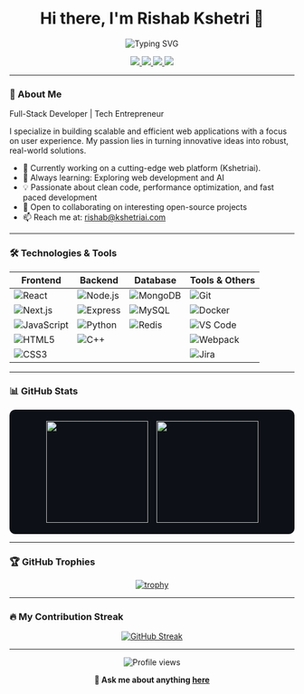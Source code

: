 <h1 align="center">Hi there, I'm Rishab Kshetri 👋</h1>
<div align="center">
  <img src="https://readme-typing-svg.herokuapp.com?font=Fira+Code&size=22&duration=3000&pause=1000&color=00F7EE&center=true&vCenter=true&width=500&lines=Full+Stack+Developer;React+%7C+Next.js+Expert;Node.js+%26+Express+Experienced;MongoDB+%7C+SQL+Pro;Python+%26+C%2B%2B+Programmer;Clean+Code+Advocate;Performance+Optimizer" alt="Typing SVG" />
</div>


<p align="center">
  <a href="https://www.linkedin.com/in/risab-kshetri">
    <img src="https://img.shields.io/badge/-LinkedIn-0077B5?style=flat-square&logo=Linkedin&logoColor=white"/>
  </a>
  <a href="https://x.com/risab_kshetri">
    <img src="https://img.shields.io/badge/-Twitter-1DA1F2?style=flat-square&logo=Twitter&logoColor=white"/>
  </a>
  <a href="mailto:rishab@kshetriai.com">
    <img src="https://img.shields.io/badge/-Email-D14836?style=flat-square&logo=Gmail&logoColor=white"/>
  </a>
  <a href="https://github.com/risabkshetri">
    <img src="https://img.shields.io/github/followers/risabkshetri?label=follow&style=social"/>
  </a>
</p>

---

### 🚀 About Me

Full-Stack Developer | Tech Entrepreneur

I specialize in building scalable and efficient web applications with a focus on user experience. My passion lies in turning innovative ideas into robust, real-world solutions.

- 🔭 Currently working on a cutting-edge web platform (Kshetriai).
- 🌱 Always learning: Exploring web development and AI
- 💡 Passionate about clean code, performance optimization, and fast paced development
- 🤝 Open to collaborating on interesting open-source projects
- 📫 Reach me at: rishab@kshetriai.com
---

### 🛠️ Technologies & Tools

<div align="center">
  
| Frontend | Backend | Database | Tools & Others |
|----------|---------|----------|----------------|
| ![React](https://img.shields.io/badge/-React-61DAFB?style=flat-square&logo=react&logoColor=black) | ![Node.js](https://img.shields.io/badge/-Node.js-339933?style=flat-square&logo=node.js&logoColor=white) | ![MongoDB](https://img.shields.io/badge/-MongoDB-47A248?style=flat-square&logo=mongodb&logoColor=white) | ![Git](https://img.shields.io/badge/-Git-F05032?style=flat-square&logo=git&logoColor=white) |
| ![Next.js](https://img.shields.io/badge/-Next.js-000000?style=flat-square&logo=next.js&logoColor=white) | ![Express](https://img.shields.io/badge/-Express-000000?style=flat-square&logo=express&logoColor=white) | ![MySQL](https://img.shields.io/badge/-MySQL-4479A1?style=flat-square&logo=mysql&logoColor=white) | ![Docker](https://img.shields.io/badge/-Docker-2496ED?style=flat-square&logo=docker&logoColor=white) |
| ![JavaScript](https://img.shields.io/badge/-JavaScript-F7DF1E?style=flat-square&logo=javascript&logoColor=black) | ![Python](https://img.shields.io/badge/-Python-3776AB?style=flat-square&logo=python&logoColor=white) | ![Redis](https://img.shields.io/badge/-Redis-DC382D?style=flat-square&logo=redis&logoColor=white) | ![VS Code](https://img.shields.io/badge/-VS%20Code-007ACC?style=flat-square&logo=visual-studio-code&logoColor=white) |
| ![HTML5](https://img.shields.io/badge/-HTML5-E34F26?style=flat-square&logo=html5&logoColor=white) | ![C++](https://img.shields.io/badge/-C++-00599C?style=flat-square&logo=c%2B%2B&logoColor=white) | | ![Webpack](https://img.shields.io/badge/-Webpack-8DD6F9?style=flat-square&logo=webpack&logoColor=black) |
| ![CSS3](https://img.shields.io/badge/-CSS3-1572B6?style=flat-square&logo=css3&logoColor=white) | | | ![Jira](https://img.shields.io/badge/-Jira-0052CC?style=flat-square&logo=jira&logoColor=white) |

</div>

---

### 📊 GitHub Stats

<div align="center" style="display: flex; flex-wrap: wrap; justify-content: center; gap: 15px; background: #0d1117; padding: 20px; border-radius: 10px;">
  <img height="180em" src="https://github-readme-stats.vercel.app/api?username=risabkshetri&show_icons=true&theme=radical&count_private=true&hide_border=true&bg_color=0d1117&text_color=ffffff&title_color=58a6ff&icon_color=58a6ff"/>
  <img height="180em" src="https://github-readme-stats.vercel.app/api/top-langs/?username=risabkshetri&layout=compact&theme=radical&hide_border=true&langs_count=10&bg_color=0d1117&text_color=ffffff&title_color=58a6ff"/>
</div>

---

### 🏆 GitHub Trophies

<div align="center">
  
[![trophy](https://github-profile-trophy.vercel.app/?username=risabkshetri&theme=onedark&column=7)](https://github.com/ryo-ma/github-profile-trophy)

</div>

---

### 🔥 My Contribution Streak

<div align="center">
  
[![GitHub Streak](https://github-readme-streak-stats.herokuapp.com/?user=risabkshetri&theme=dark)](https://git.io/streak-stats)

</div>

---

<div align="center">
  <img src="https://komarev.com/ghpvc/?username=risabkshetri&color=blueviolet&style=flat-square&label=Profile+Views" alt="Profile views"/>
</div>

<div align="center">
  
  **💬 Ask me about anything [here](https://github.com/risabkshetri/risabkshetri/issues)**
  
</div>
